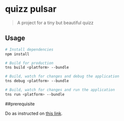 # quizz pulsar

> A project for a tiny but beautiful quizz

## Usage

``` bash
# Install dependencies
npm install

# Build for production
tns build <platform> --bundle

# Build, watch for changes and debug the application
tns debug <platform> --bundle

# Build, watch for changes and run the application
tns run <platform> --bundle
```

##prerequisite

Do as instructed on [this link](https://nativescript-vue.org/en/docs/getting-started/installation/).